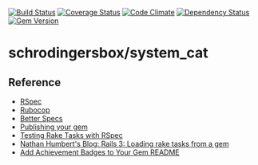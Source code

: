 [![Build Status](https://travis-ci.org/schrodingersbox/system_cat.svg?branch=master)](https://travis-ci.org/schrodingersbox/system_cat)
[![Coverage Status](https://coveralls.io/repos/schrodingersbox/system_cat/badge.png?branch=master)](https://coveralls.io/r/schrodingersbox/system_cat?branch=master)
[![Code Climate](https://codeclimate.com/github/schrodingersbox/system_cat.png)](https://codeclimate.com/github/schrodingersbox/system_cat)
[![Dependency Status](https://gemnasium.com/schrodingersbox/system_cat.png)](https://gemnasium.com/schrodingersbox/system_cat)
[![Gem Version](https://badge.fury.io/rb/system_cat.png)](http://badge.fury.io/rb/system_cat)

# schrodingersbox/system_cat




## Reference

 * [RSpec](https://github.com/rspec/rspec)
 * [Rubocop](http://batsov.com/rubocop/)
 * [Better Specs](http://betterspecs.org)
 * [Publishing your gem](http://guides.rubygems.org/publishing/)
 * [Testing Rake Tasks with RSpec](http://www.philsergi.com/2009/02/testing-rake-tasks-with-rspec.html)
 * [Nathan Humbert's Blog: Rails 3: Loading rake tasks from a gem](http://blog.nathanhumbert.com/2010/02/rails-3-loading-rake-tasks-from-gem.html)
 * [Add Achievement Badges to Your Gem README](http://elgalu.github.io/2013/add-achievement-badges-to-your-gem-readme/)




